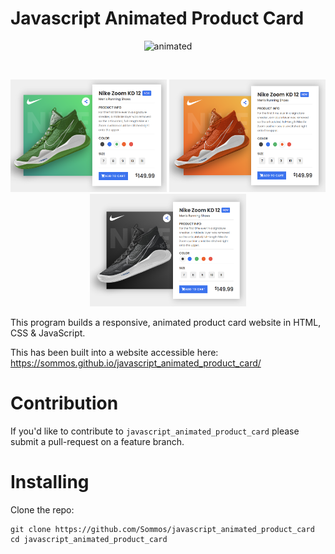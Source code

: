 # Javascript Animated Product Card

<p align="center">
    <img src="gif0.gif" alt="animated" width="700"/>
</p>

<br>

<p align="center">
    <img src="image0.png" width="250" height="180">
    <img src="image1.png" width="250" height="180">
    <img src="image2.png" width="250" height="180">
</p>

This program builds a responsive, animated product card website in HTML, CSS & JavaScript.

This has been built into a website accessible here: https://sommos.github.io/javascript_animated_product_card/

# Contribution 

If you'd like to contribute to `javascript_animated_product_card` please submit a pull-request on a feature branch.

# Installing

Clone the repo:

    git clone https://github.com/Sommos/javascript_animated_product_card
    cd javascript_animated_product_card
